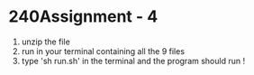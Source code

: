 # 240Assignment - 4

1. unzip the file 
2. run in your terminal containing all the 9 files 
3. type 'sh run.sh' in the terminal and the program should run !
